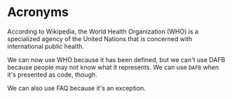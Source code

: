 # Acronyms

According to Wikipedia, the World Health Organization (WHO) is a specialized agency of the United Nations that is concerned with international public health.

We can now use WHO because it has been defined, but we can't use DAFB because people may not know what it represents. We can use `DAFB` when it's presented as code, though.

We can also use FAQ because it's an exception.
